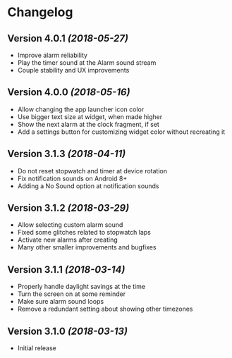 Changelog
==========

Version 4.0.1 *(2018-05-27)*
----------------------------

 * Improve alarm reliability
 * Play the timer sound at the Alarm sound stream
 * Couple stability and UX improvements

Version 4.0.0 *(2018-05-16)*
----------------------------

 * Allow changing the app launcher icon color
 * Use bigger text size at widget, when made higher
 * Show the next alarm at the clock fragment, if set
 * Add a settings button for customizing widget color without recreating it

Version 3.1.3 *(2018-04-11)*
----------------------------

 * Do not reset stopwatch and timer at device rotation
 * Fix notification sounds on Android 8+
 * Adding a No Sound option at notification sounds

Version 3.1.2 *(2018-03-29)*
----------------------------

 * Allow selecting custom alarm sound
 * Fixed some glitches related to stopwatch laps
 * Activate new alarms after creating
 * Many other smaller improvements and bugfixes

Version 3.1.1 *(2018-03-14)*
----------------------------

 * Properly handle daylight savings at the time
 * Turn the screen on at some reminder
 * Make sure alarm sound loops
 * Remove a redundant setting about showing other timezones

Version 3.1.0 *(2018-03-13)*
----------------------------

 * Initial release

